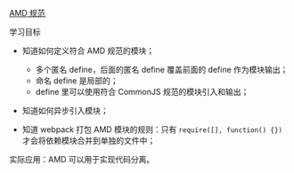 [AMD 规范](https://github.com/amdjs/amdjs-api/wiki/AMD-(%E4%B8%AD%E6%96%87%E7%89%88))

学习目标

- 知道如何定义符合 AMD 规范的模块；

  - 多个匿名 define，后面的匿名 define 覆盖前面的 define 作为模块输出；
  - 命名 define 是局部的；
  - define 里可以使用符合 CommonJS 规范的模块引入和输出；

- 知道如何异步引入模块；
- 知道 webpack 打包 AMD 模块的规则：只有 `require([], function() {})` 才会将依赖模块合并到单独的文件中；



实际应用：AMD 可以用于实现代码分离。
